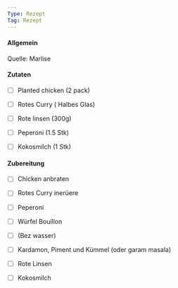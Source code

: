 ```yaml
---
Type: Rezept
Tag: Rezept
---
```


#### Allgemein
Quelle: Marlise


#### Zutaten
- [ ] Planted chicken (2 pack)
- [ ] Rotes Curry ( Halbes Glas)
- [ ] Rote linsen (300g)
- [ ] Peperoni (1.5 Stk)
- [ ] Kokosmilch (1 Stk)


#### Zubereitung
- [ ] Chicken anbraten
- [ ] Rotes Curry inerüere
- [ ] Peperoni
- [ ] Würfel Bouillon
- [ ] (Bez wasser)
- [ ] Kardamon, Piment und Kümmel (oder garam masala)
- [ ] Rote Linsen
- [ ] Kokosmilch

